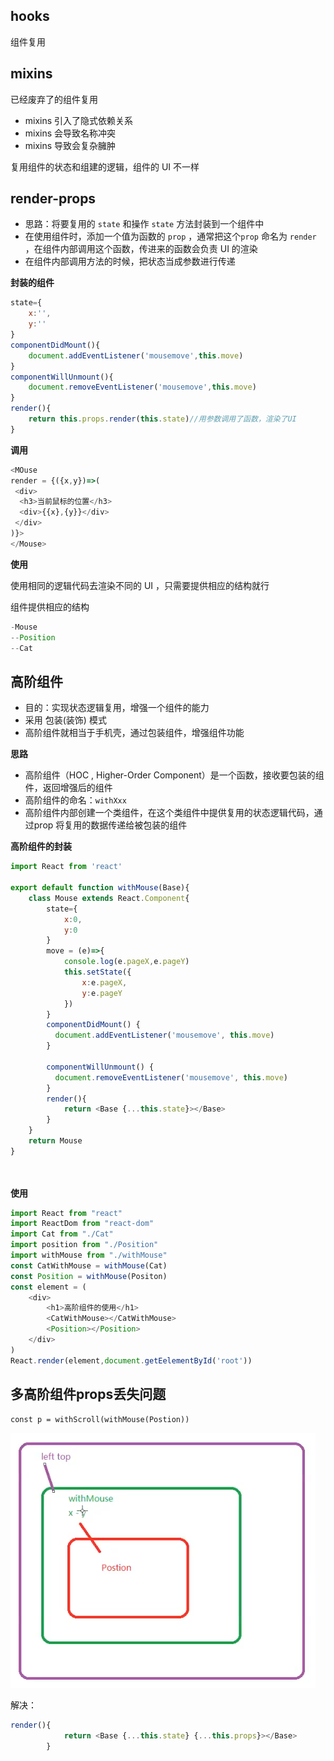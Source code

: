 ## hooks

组件复用

## mixins

已经废弃了的组件复用

- mixins 引入了隐式依赖关系
- mixins 会导致名称冲突
- mixins 导致会复杂臃肿

复用组件的状态和组建的逻辑，组件的 UI 不一样

## render-props

- 思路：将要复用的 `state` 和操作 `state` 方法封装到一个组件中
- 在使用组件时，添加一个值为函数的 `prop` ，通常把这个`prop` 命名为 `render` ，在组件内部调用这个函数，传进来的函数会负责 UI 的渲染
- 在组件内部调用方法的时候，把状态当成参数进行传递

**封装的组件**

```js
state={
    x:'',
    y:''
}
componentDidMount(){
    document.addEventListener('mousemove',this.move)
}
componentWillUnmount(){
    document.removeEventListener('mousemove',this.move)
}
render(){
    return this.props.render(this.state)//用参数调用了函数，渲染了UI
}
```

**调用**

```js
<MOuse 
render = {({x,y})=>(
 <div>
  <h3>当前鼠标的位置</h3>
  <div>{{x},{y}}</div>  
 </div>
)}>
</Mouse>
```



**使用**

使用相同的逻辑代码去渲染不同的 UI ，只需要提供相应的结构就行

组件提供相应的结构

 ```js
-Mouse
--Position
--Cat
 ```



## 高阶组件

- 目的：实现状态逻辑复用，增强一个组件的能力
- 采用 包装(装饰) 模式
- 高阶组件就相当于手机壳，通过包装组件，增强组件功能

**思路**

- 高阶组件（HOC , Higher-Order Component）是一个函数，接收要包装的组件，返回增强后的组件
- 高阶组件的命名：`withXxx`
- 高阶组件内部创建一个类组件，在这个类组件中提供复用的状态逻辑代码，通过prop 将复用的数据传递给被包装的组件

**高阶组件的封装**

```js
import React from 'react'

export default function withMouse(Base){
    class Mouse extends React.Component{
        state={
            x:0,
            y:0
        }
    	move = (e)=>{
            console.log(e.pageX,e.pageY)
            this.setState({
                x:e.pageX,
                y:e.pageY
            })
        }
        componentDidMount() {
          document.addEventListener('mousemove', this.move)
        }

        componentWillUnmount() {
          document.removeEventListener('mousemove', this.move)
        }
    	render(){
            return <Base {...this.state}></Base>
        }
    }
	return Mouse
}




```

**使用**

```js
import React from "react"
import ReactDom from "react-dom"
import Cat from "./Cat"
import position from "./Position"
import withMouse from "./withMouse"
const CatWithMouse = withMouse(Cat)
const Position = withMouse(Positon)
const element = (
	<div>
    	<h1>高阶组件的使用</h1>
    	<CatWithMouse></CatWithMouse>
    	<Position></Position>
    </div>
)
React.render(element,document.getEelementById('root'))
```





## 多高阶组件props丢失问题

`const p = withScroll(withMouse(Postion))`



![](.\高阶组件封装传值.png)



解决：

```js
render(){
            return <Base {...this.state} {...this.props}></Base>
        }
```























